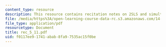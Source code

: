 ```yaml
---
content_type: resource
description: This resource contains recitation notes on 2SLS and simultaneous equations.
file: /media/https%3A/open-learning-course-data-rc.s3.amazonaws.com/14-32-econometrics-spring-2007/f0117ee91741abab8fa97535ac15f0be_rec_5_11.pdf
file_type: application/pdf
resourcetype: Document
title: rec_5_11.pdf
uid: f0117ee9-1741-abab-8fa9-7535ac15f0be
---
```


